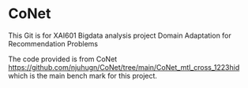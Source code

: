 # CoNet
This Git is for XAI601 Bigdata analysis project
Domain Adaptation for Recommendation Problems

The code provided is from CoNet
https://github.com/njuhugn/CoNet/tree/main/CoNet_mtl_cross_1223hid
which is the main bench mark for this project.

